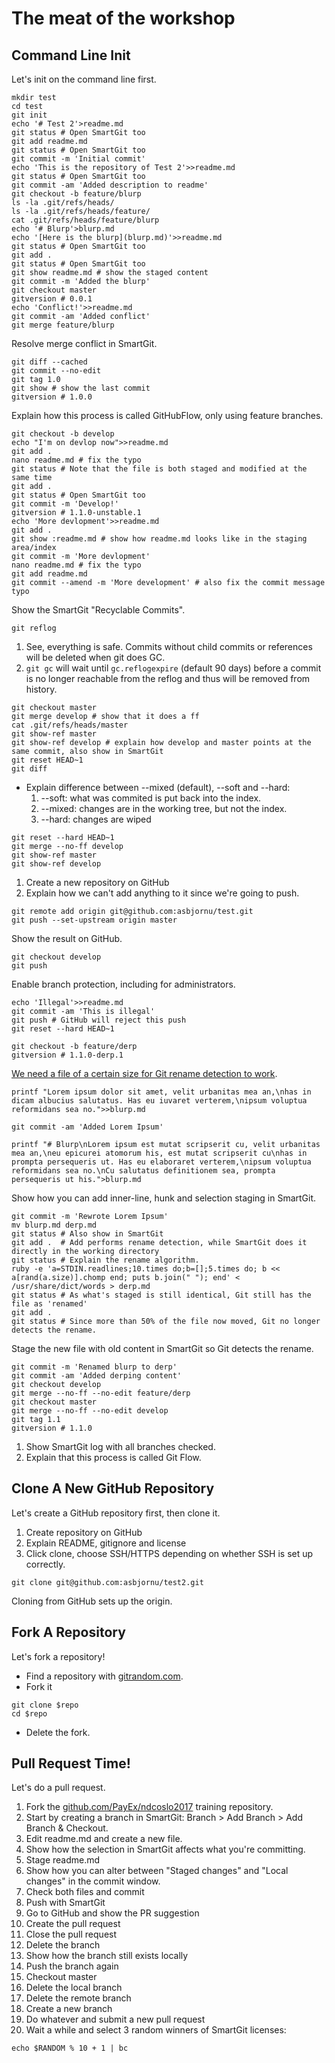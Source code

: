 # The meat of the workshop
## Command Line Init

Let's init on the command line first.

```shell
mkdir test
cd test
git init
echo '# Test 2'>readme.md
git status # Open SmartGit too
git add readme.md
git status # Open SmartGit too
git commit -m 'Initial commit'
echo 'This is the repository of Test 2'>>readme.md
git status # Open SmartGit too
git commit -am 'Added description to readme'
git checkout -b feature/blurp
ls -la .git/refs/heads/
ls -la .git/refs/heads/feature/
cat .git/refs/heads/feature/blurp
echo '# Blurp'>blurp.md
echo '[Here is the blurp](blurp.md)'>>readme.md
git status # Open SmartGit too
git add .
git status # Open SmartGit too
git show readme.md # show the staged content
git commit -m 'Added the blurp'
git checkout master
gitversion # 0.0.1
echo 'Conflict!'>>readme.md
git commit -am 'Added conflict'
git merge feature/blurp
```

Resolve merge conflict in SmartGit.

```shell
git diff --cached
git commit --no-edit
git tag 1.0
git show # show the last commit
gitversion # 1.0.0
```

Explain how this process is called GitHubFlow, only using feature branches.

```shell
git checkout -b develop
echo "I'm on devlop now">>readme.md
git add .
nano readme.md # fix the typo
git status # Note that the file is both staged and modified at the same time
git add .
git status # Open SmartGit too
git commit -m 'Develop!'
gitversion # 1.1.0-unstable.1
echo 'More devlopment'>>readme.md
git add .
git show :readme.md # show how readme.md looks like in the staging area/index
git commit -m 'More devlopment'
nano readme.md # fix the typo
git add readme.md
git commit --amend -m 'More development' # also fix the commit message typo
```

Show the SmartGit "Recyclable Commits".

```shell
git reflog
```

1. See, everything is safe. Commits without child commits or
   references will be deleted when git does GC.
2. `git gc` will wait until `gc.reflogexpire` (default 90 days)
   before a commit is no longer reachable from the reflog and
   thus will be removed from history.

```shell
git checkout master
git merge develop # show that it does a ff
cat .git/refs/heads/master
git show-ref master
git show-ref develop # explain how develop and master points at the same commit, also show in SmartGit
git reset HEAD~1
git diff
```

- Explain difference between --mixed (default), --soft and --hard:
  1. --soft: what was commited is put back into the index.
  2. --mixed: changes are in the working tree, but not the index.
  3. --hard: changes are wiped

```shell
git reset --hard HEAD~1
git merge --no-ff develop
git show-ref master
git show-ref develop
```

1. Create a new repository on GitHub
2. Explain how we can't add anything to it since we're going to push.

```shell
git remote add origin git@github.com:asbjornu/test.git
git push --set-upstream origin master
```

Show the result on GitHub.

```shell
git checkout develop
git push
```

Enable branch protection, including for administrators.

```shell
echo 'Illegal'>>readme.md
git commit -am 'This is illegal'
git push # GitHub will reject this push
git reset --hard HEAD~1
```

```shell
git checkout -b feature/derp
gitversion # 1.1.0-derp.1
```

[We need a file of a certain size for Git rename detection to work][1].

```shell
printf "Lorem ipsum dolor sit amet, velit urbanitas mea an,\nhas in dicam albucius salutatus. Has eu iuvaret verterem,\nipsum voluptua reformidans sea no.">>blurp.md

git commit -am 'Added Lorem Ipsum'

printf "# Blurp\nLorem ipsum est mutat scripserit cu, velit urbanitas mea an,\neu epicurei atomorum his, est mutat scripserit cu\nhas in prompta persequeris ut. Has eu elaboraret verterem,\nipsum voluptua reformidans sea no.\nCu salutatus definitionem sea, prompta persequeris ut his.">blurp.md
```

Show how you can add inner-line, hunk and selection staging in SmartGit.

```shell
git commit -m 'Rewrote Lorem Ipsum'
mv blurp.md derp.md
git status # Also show in SmartGit
git add .  # Add performs rename detection, while SmartGit does it directly in the working directory
git status # Explain the rename algorithm.
ruby -e 'a=STDIN.readlines;10.times do;b=[];5.times do; b << a[rand(a.size)].chomp end; puts b.join(" "); end' < /usr/share/dict/words > derp.md
git status # As what's staged is still identical, Git still has the file as 'renamed'
git add .
git status # Since more than 50% of the file now moved, Git no longer detects the rename.
```

Stage the new file with old content in SmartGit so Git detects the rename.

```shell
git commit -m 'Renamed blurp to derp'
git commit -am 'Added derping content'
git checkout develop
git merge --no-ff --no-edit feature/derp
git checkout master
git merge --no-ff --no-edit develop
git tag 1.1
gitversion # 1.1.0
```

1. Show SmartGit log with all branches checked.
2. Explain that this process is called Git Flow.

## Clone A New GitHub Repository

Let's create a GitHub repository first, then clone it.

1. Create repository on GitHub
2. Explain README, gitignore and license
3. Click clone, choose SSH/HTTPS depending on whether SSH is set up correctly.

```shell
git clone git@github.com:asbjornu/test2.git
```

Cloning from GitHub sets up the origin.

## Fork A Repository

Let's fork a repository!

- Find a repository with [gitrandom.com][2].
- Fork it

```shell
git clone $repo
cd $repo
```

- Delete the fork.

## Pull Request Time!

Let's do a pull request.

1.  Fork the [github.com/PayEx/ndcoslo2017][3] training repository.
2.  Start by creating a branch in SmartGit: Branch > Add Branch > Add Branch &amp; Checkout.
3.  Edit readme.md and create a new file.
4.  Show how the selection in SmartGit affects what you're committing.
5.  Stage readme.md
6.  Show how you can alter between "Staged changes" and "Local changes" in the commit window.
7.  Check both files and commit
8.  Push with SmartGit
9.  Go to GitHub and show the PR suggestion
10. Create the pull request
11. Close the pull request
12. Delete the branch
13. Show how the branch still exists locally
14. Push the branch again
15. Checkout master
16. Delete the local branch
17. Delete the remote branch
18. Create a new branch
19. Do whatever and submit a new pull request
20. Wait a while and select 3 random winners of SmartGit licenses:

```shell
echo $RANDOM % 10 + 1 | bc
```

[1]: https://github.com/libgit2/libgit2/issues/2735#issuecomment-64989769
[2]: https://gitrandom.com/
[3]: https://github.com/payex/ndcoslo2017
